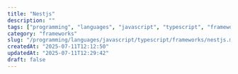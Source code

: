 ```yaml
---
title: "Nestjs"
description: ""
tags: ["programming", "languages", "javascript", "typescript", "frameworks"]
category: "frameworks"
slug: "/programming/languages/javascript/typescript/frameworks/nestjs.md"
createdAt: "2025-07-11T12:12:50"
updatedAt: "2025-07-11T12:29:42"
draft: false
---
```

